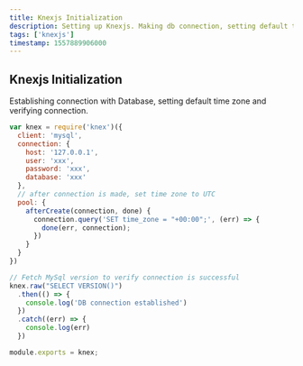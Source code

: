 ```yaml
---
title: Knexjs Initialization
description: Setting up Knexjs. Making db connection, setting default timezone and verifying connection
tags: ['knexjs']
timestamp: 1557889906000
---
```


## Knexjs Initialization

Establishing connection with Database, setting default time zone and verifying connection.

```js
var knex = require('knex')({
  client: 'mysql',
  connection: {
    host: '127.0.0.1',
    user: 'xxx',
    password: 'xxx',
    database: 'xxx'
  },
  // after connection is made, set time zone to UTC
  pool: {
    afterCreate(connection, done) {
      connection.query('SET time_zone = "+00:00";', (err) => {
        done(err, connection);
      })
    }
  }
})

// Fetch MySql version to verify connection is successful
knex.raw("SELECT VERSION()")
  .then(() => {
    console.log('DB connection established')
  })
  .catch((err) => {
    console.log(err)
  })

module.exports = knex;
```

<PostDate />
<PageTags />
